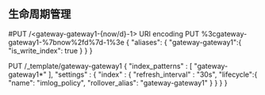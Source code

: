 ## 生命周期管理

#PUT /<gateway-gateway1-{now/d}-1> URI encoding
PUT %3cgateway-gateway1-%7bnow%2fd%7d-1%3e
{
  "aliases": {
    "gateway-gateway1":{
      "is_write_index": true
    }
  }
}

PUT /_template/gateway-gateway1
{
  "index_patterns" : [
    "gateway-gateway1*"
  ],
  "settings" : {
    "index" : {
      "refresh_interval" : "30s",
      "lifecycle":{ 
        "name": "imlog_policy", 
        "rollover_alias": "gateway-gateway1" 
      }
    }
  }
}